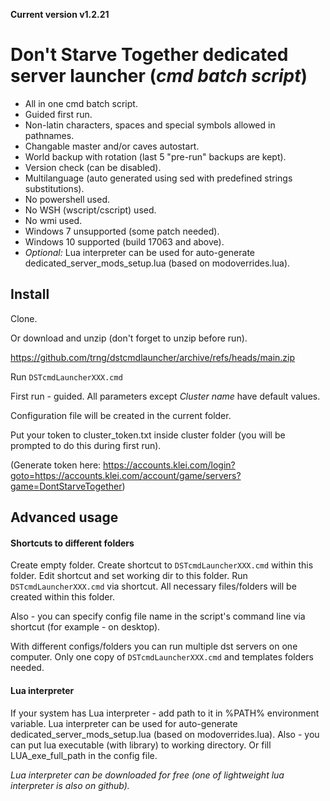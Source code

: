 **Current version v1.2.21**

# Don't Starve Together dedicated server launcher (*cmd batch script*)

* All in one cmd batch script.
* Guided first run.
* Non-latin characters, spaces and special symbols allowed in pathnames.
* Changable master and/or caves autostart.
* World backup with rotation (last 5 "pre-run" backups are kept).
* Version check (can be disabled).
* Multilanguage (auto generated using sed with predefined strings substitutions).
* No powershell used.
* No WSH (wscript/cscript) used.
* No wmi used.
* Windows 7 unsupported (some patch needed).
* Windows 10 supported (build 17063 and above).
* *Optional:* Lua interpreter can be used for auto-generate dedicated_server_mods_setup.lua (based on modoverrides.lua).

## Install
Clone.

Or download and unzip (don't forget to unzip before run).

https://github.com/trng/dstcmdlauncher/archive/refs/heads/main.zip

Run `DSTcmdLauncherXXX.cmd`

First run - guided. All parameters except *Cluster name* have default values.

Configuration file will be created in the current folder.

Put your token to cluster_token.txt inside cluster folder (you will be prompted to do this during first run).

(Generate token here: https://accounts.klei.com/login?goto=https://accounts.klei.com/account/game/servers?game=DontStarveTogether)



## Advanced usage
#### Shortcuts to different folders
Create empty folder. Create shortcut to `DSTcmdLauncherXXX.cmd` within this folder. Edit shortcut and set working dir to this folder. Run `DSTcmdLauncherXXX.cmd` via shortcut. All necessary files/folders will be created within this folder.

Also - you can specify config file name in the script's command line via shortcut (for example - on desktop).

With different configs/folders you can run multiple dst servers on one computer. Only one copy of `DSTcmdLauncherXXX.cmd` and templates folders needed.

#### Lua interpreter 
If your system has Lua interpreter - add path to it in %PATH% environment variable. Lua interpreter can be used for auto-generate dedicated_server_mods_setup.lua (based on modoverrides.lua). Also - you can put lua executable (with library) to working directory. Or fill LUA_exe_full_path in the config file.

*Lua interpreter can be downloaded for free (one of lightweight lua interpreter is also on github).*
